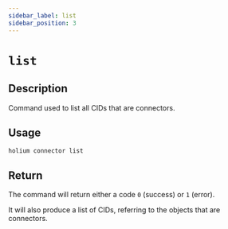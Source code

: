 ```yaml
---
sidebar_label: list
sidebar_position: 3
---
```


# `list`

## Description

Command used to list all CIDs that are connectors.

## Usage

`holium connector list`

## Return

The command will return either a code `0` (success) or `1` (error).

It will also produce a list of CIDs, referring to the objects that are connectors.
